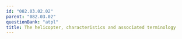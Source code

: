 ```yaml
---
id: "082.03.02.02"
parent: "082.03.02"
questionBank: "atpl"
title: The helicopter, characteristics and associated terminology
---
```

